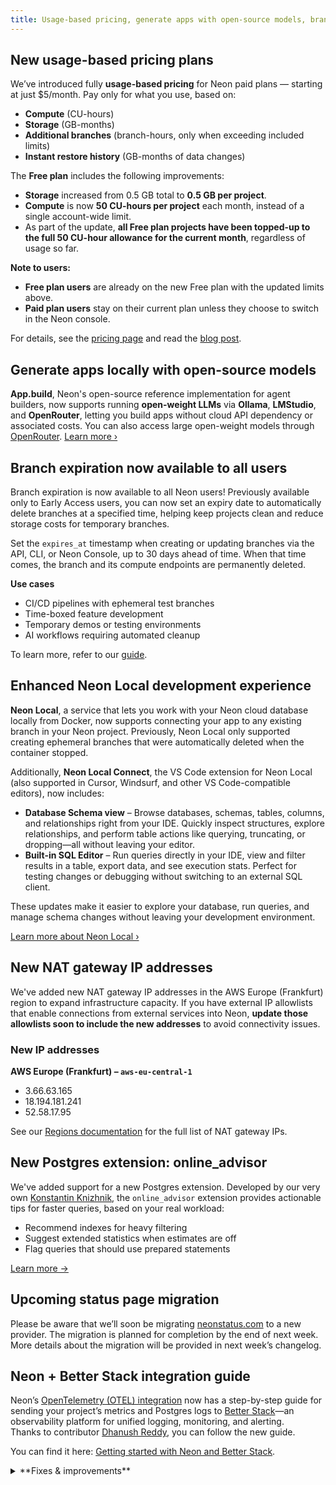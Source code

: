 ```yaml
---
title: Usage-based pricing, generate apps with open-source models, branch expiration, and more
---
```


## New usage-based pricing plans

We’ve introduced fully **usage-based pricing** for Neon paid plans — starting at just $5/month. Pay only for what you use, based on:

- **Compute** (CU-hours)
- **Storage** (GB-months)
- **Additional branches** (branch-hours, only when exceeding included limits)
- **Instant restore history** (GB-months of data changes)

The **Free plan** includes the following improvements:

- **Storage** increased from 0.5 GB total to **0.5 GB per project**.
- **Compute** is now **50 CU-hours per project** each month, instead of a single account-wide limit.
- As part of the update, **all Free plan projects have been topped-up to the full 50 CU-hour allowance for the current month**, regardless of usage so far.

**Note to users:**

- **Free plan users** are already on the new Free plan with the updated limits above.
- **Paid plan users** stay on their current plan unless they choose to switch in the Neon console.

For details, see the [pricing page](https://neon.com/pricing) and read the [blog post](https://neon.com/blog/new-usage-based-pricing).

## Generate apps locally with open-source models

**App.build**, Neon's open-source reference implementation for agent builders, now supports running **open-weight LLMs** via **Ollama**, **LMStudio**, and **OpenRouter**, letting you build apps without cloud API dependency or associated costs. You can also access large open-weight models through [OpenRouter](https://openrouter.ai/). [Learn more ›](https://neon.com/blog/app-build-supports-open-source-models-locally)

## Branch expiration now available to all users

Branch expiration is now available to all Neon users! Previously available only to Early Access users, you can now set an expiry date to automatically delete branches at a specified time, helping keep projects clean and reduce storage costs for temporary branches.

Set the `expires_at` timestamp when creating or updating branches via the API, CLI, or Neon Console, up to 30 days ahead of time. When that time comes, the branch and its compute endpoints are permanently deleted.

**Use cases**

- CI/CD pipelines with ephemeral test branches
- Time-boxed feature development
- Temporary demos or testing environments
- AI workflows requiring automated cleanup

To learn more, refer to our [guide](/docs/guides/branch-expiration).

## Enhanced Neon Local development experience

**Neon Local**, a service that lets you work with your Neon cloud database locally from Docker, now supports connecting your app to any existing branch in your Neon project. Previously, Neon Local only supported creating ephemeral branches that were automatically deleted when the container stopped.

Additionally, **Neon Local Connect**, the VS Code extension for Neon Local (also supported in Cursor, Windsurf, and other VS Code-compatible editors), now includes:

- **Database Schema view** – Browse databases, schemas, tables, columns, and relationships right from your IDE. Quickly inspect structures, explore relationships, and perform table actions like querying, truncating, or dropping—all without leaving your editor.
- **Built-in SQL Editor** – Run queries directly in your IDE, view and filter results in a table, export data, and see execution stats. Perfect for testing changes or debugging without switching to an external SQL client.

These updates make it easier to explore your database, run queries, and manage schema changes without leaving your development environment.

[Learn more about Neon Local ›](/docs/local/neon-local)

## New NAT gateway IP addresses

We've added new NAT gateway IP addresses in the AWS Europe (Frankfurt) region to expand infrastructure capacity. If you have external IP allowlists that enable connections from external services into Neon, **update those allowlists soon to include the new addresses** to avoid connectivity issues.

### New IP addresses

**AWS Europe (Frankfurt) – `aws-eu-central-1`**

- 3.66.63.165
- 18.194.181.241
- 52.58.17.95

See our [Regions documentation](/docs/introduction/regions#aws-nat-gateway-ip-addresses) for the full list of NAT gateway IPs.

## New Postgres extension: online_advisor

We've added support for a new Postgres extension. Developed by our very own [Konstantin Knizhnik](https://github.com/knizhnik), the `online_advisor` extension provides actionable tips for faster queries, based on your real workload:

- Recommend indexes for heavy filtering
- Suggest extended statistics when estimates are off
- Flag queries that should use prepared statements

[Learn more →](/docs/extensions/online_advisor)

## Upcoming status page migration

Please be aware that we’ll soon be migrating [neonstatus.com](https://neonstatus.com/) to a new provider. The migration is planned for completion by the end of next week. More details about the migration will be provided in next week’s changelog.

## Neon + Better Stack integration guide

Neon’s [OpenTelemetry (OTEL) integration](/docs/guides/opentelemetry) now has a step-by-step guide for sending your project’s metrics and Postgres logs to [Better Stack](https://betterstack.com/)—an observability platform for unified logging, monitoring, and alerting.  
Thanks to contributor [Dhanush Reddy](https://github.com/dhanushreddy291), you can follow the new guide.

You can find it here: [Getting started with Neon and Better Stack](https://neon.com/guides/betterstack-otel-neon).

<details>

<summary>**Fixes & improvements**</summary>

- **Drizzle Studio update**

  The Drizzle Studio integration that powers the **Tables** page in the Neon Console has been updated to version 1.2.6. For the latest improvements and fixes, see the [Neon Drizzle Studio Integration Changelog](https://github.com/neondatabase/neon-drizzle-studio-changelog/blob/main/CHANGELOG.md)

- **Fixes**
  - Previously, the `LOGIN` attribute was always included for `ALTER ROLE` and `CREATE ROLE` statements, even when explicitly specifying `NOLOGIN`. Now, if `NOLOGIN` is provided, `LOGIN` is not appended by default.
  - Fixed an issue with `pg_repack` extension permissions to ensure that non-superusers can create the extension.

</details>
